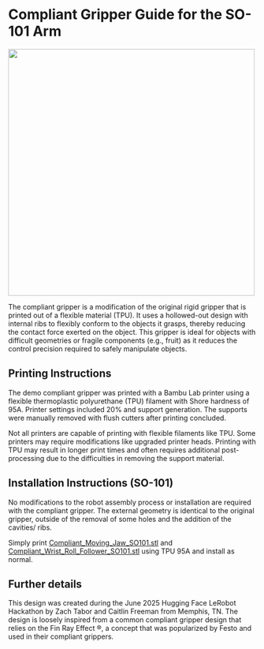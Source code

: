 # Compliant Gripper Guide for the SO-101 Arm

<img src="https://github.com/user-attachments/assets/26de0b8c-8bd6-4651-867f-1358532e2cc6" width="500">

The compliant gripper is a modification of the original rigid gripper that is printed out of a flexible material (TPU). It uses a hollowed-out design with internal ribs to flexibly conform to the objects it grasps, thereby reducing the contact force exerted on the object. This gripper is ideal for objects with difficult geometries or fragile components (e.g., fruit) as it reduces the control precision required to safely manipulate objects. 

## Printing Instructions
The demo compliant gripper was printed with a Bambu Lab printer using a flexible thermoplastic polyurethane (TPU) filament with Shore hardness of 95A. Printer settings included 20% and support generation. The supports were manually removed with flush cutters after printing concluded. 

Not all printers are capable of printing with flexible filaments like TPU. Some printers may require modifications like upgraded printer heads. Printing with TPU may result in longer print times and often requires additional post-processing due to the difficulties in removing the support material. 


## Installation Instructions (SO-101)
No modifications to the robot assembly process or installation are required with the compliant gripper. The external geometry is identical to the original gripper, outside of the removal of some holes and the addition of the cavities/ ribs.

Simply print [Compliant_Moving_Jaw_SO101.stl](stl/Compliant_Moving_Jaw_SO101.stl) and [Compliant_Wrist_Roll_Follower_SO101.stl](stl/Compliant_Moving_Jaw_SO101.stl) using TPU 95A and install as normal. 

## Further details
This design was created during the June 2025 Hugging Face LeRobot Hackathon by Zach Tabor and Caitlin Freeman from Memphis, TN. The design is loosely inspired from a common compliant gripper design that relies on the Fin Ray Effect &reg;, a concept that was popularized by Festo and used in their compliant grippers. 
